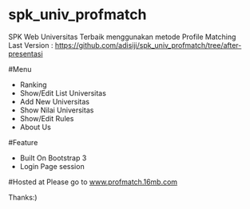 # spk_univ_profmatch
SPK Web Universitas Terbaik menggunakan metode Profile Matching
</br>Last Version : https://github.com/adisiji/spk_univ_profmatch/tree/after-presentasi 

#Menu
 + Ranking
 + Show/Edit List Universitas
 + Add New Universitas
 + Show Nilai Universitas
 + Show/Edit Rules
 + About Us

#Feature
 + Built On Bootstrap 3
 + Login Page session

#Hosted at
 Please go to www.profmatch.16mb.com

 Thanks:)
